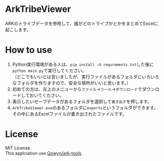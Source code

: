 # ArkTribeViewer
ARKのトライブデータを参照して、誰がどのトライブかとかをまとめてExcelに起こします。

# How to use
1. Python実行環境がある人は、`pip install -U requrements.txt`した後に`python main.py`で実行してください。  
  （どこでもいいとは言いましたが、実行ファイルがあるフォルダにいろいろなフォルダを作りますので、安全な場所がいいと思います。）
2. 初めての方は、左上のメニューから`ファイル`->`ツール`->`ダウンロード`でダウンロードしておいてください。
3. 表示したいセーブデータがあるフォルダを選択して`書き出す`を押します。
4. `ArkTribeViewer.exe`のあるフォルダに`exports`というフォルダができます。
  その中にあるExcelファイルが書き出されたファイルです。

# License
MIT License.  
This applciation use [Qowyn/ark-tools](https://github.com/Qowyn/ark-tools).
